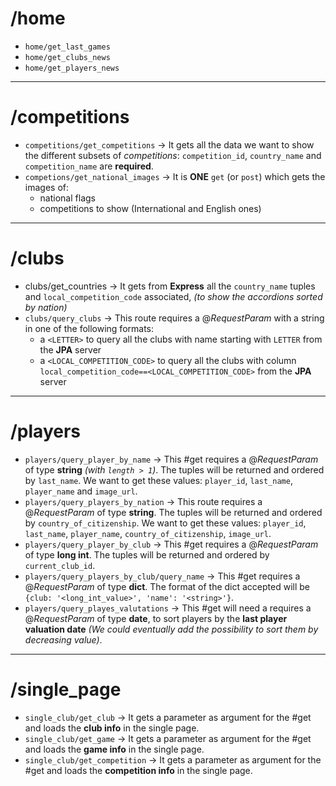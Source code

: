 # /home
- `home/get_last_games`
- `home/get_clubs_news`
- `home/get_players_news`
---
# /competitions
- `competitions/get_competitions` $\rightarrow$ It gets all the data we want to show the different subsets of *competitions*: `competition_id`, `country_name` and `competition_name` are **required**.
- `competions/get_national_images` $\rightarrow$ It is **ONE** `get` (or `post`) which gets the images of:
	- national flags 
	- competitions to show (International and English ones)

---
# /clubs
- clubs/get_countries $\rightarrow$ It gets from **Express** all the `country_name` tuples and `local_competition_code` associated, *(to show the accordions sorted by nation)*
- `clubs/query_clubs` $\rightarrow$ This route requires a $@RequestParam$ with a string in one of the following formats:
	- a `<LETTER>` to query all the clubs with name starting with `LETTER` from the **JPA** server
	- a `<LOCAL_COMPETITION_CODE>` to query all the clubs with column `local_competition_code==<LOCAL_COMPETITION_CODE>` from the **JPA** server

---
# /players
- `players/query_player_by_name` $\rightarrow$ This #get requires a $@RequestParam$ of type **string** *(with `length > 1`)*. The tuples will be returned and ordered by `last_name`. We want to get these values: `player_id`, `last_name`, `player_name` and `image_url`.
- `players/query_players_by_nation` $\rightarrow$ This route requires a $@RequestParam$ of type **string**. The tuples will be returned and ordered by `country_of_citizenship`. We want to get these values: `player_id`, `last_name`, `player_name`, `country_of_citizenship`, `image_url`.
-  `players/query_player_by_club` $\rightarrow$ This #get requires a $@RequestParam$ of type **long int**. The tuples will be returned and ordered by `current_club_id`. 
- `players/query_players_by_club/query_name` $\rightarrow$ This #get requires a $@RequestParam$ of type **dict**. The format of the dict accepted will be `{club: '<long_int_value>', 'name': '<string>'}`.
 - `players/query_playes_valutations` $\rightarrow$ This #get will need a requires a $@RequestParam$ of type **date**, to sort players by the **last player valuation date** *(We could eventually add the possibility to sort them by decreasing value)*.

---
# /single_page
- `single_club/get_club` $\rightarrow$ It gets a parameter as argument for the #get and loads the **club info** in the single page.
- `single_club/get_game` $\rightarrow$ It gets a parameter as argument for the #get and loads the **game info** in the single page.
- `single_club/get_competition` $\rightarrow$ It gets a parameter as argument for the #get and loads the **competition info** in the single page.
